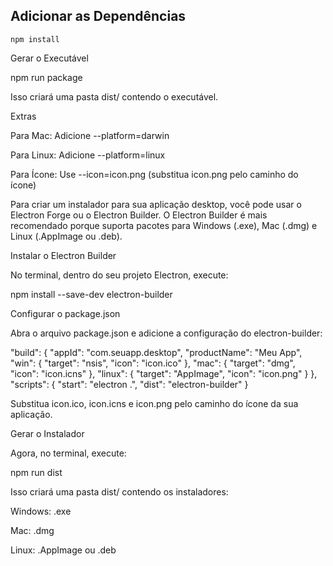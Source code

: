 

## Adicionar as Dependências

```
npm install
```

Gerar o Executável

npm run package

Isso criará uma pasta dist/ contendo o executável.

Extras

Para Mac: Adicione --platform=darwin

Para Linux: Adicione --platform=linux

Para Ícone: Use --icon=icon.png (substitua icon.png pelo caminho do ícone)

Para criar um instalador para sua aplicação desktop, você pode usar o Electron Forge ou o Electron Builder. O Electron Builder é mais recomendado porque suporta pacotes para Windows (.exe), Mac (.dmg) e Linux (.AppImage ou .deb).

Instalar o Electron Builder

No terminal, dentro do seu projeto Electron, execute:

npm install --save-dev electron-builder

Configurar o package.json

Abra o arquivo package.json e adicione a configuração do electron-builder:


"build": {
  "appId": "com.seuapp.desktop",
  "productName": "Meu App",
  "win": {
    "target": "nsis",
    "icon": "icon.ico"
  },
  "mac": {
    "target": "dmg",
    "icon": "icon.icns"
  },
  "linux": {
    "target": "AppImage",
    "icon": "icon.png"
  }
},
"scripts": {
  "start": "electron .",
  "dist": "electron-builder"
}

Substitua icon.ico, icon.icns e icon.png pelo caminho do ícone da sua aplicação.

Gerar o Instalador

Agora, no terminal, execute:


npm run dist

Isso criará uma pasta dist/ contendo os instaladores:

Windows: .exe

Mac: .dmg

Linux: .AppImage ou .deb
